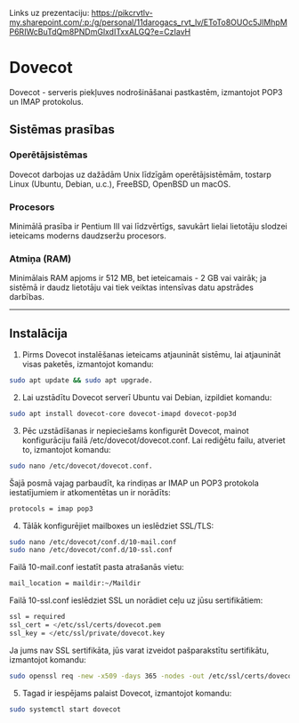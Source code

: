 Links uz prezentaciju:
https://pikcrvtlv-my.sharepoint.com/:p:/g/personal/11darogacs_rvt_lv/EToTo8OUOc5JlMhpMP6RIWcBuTdQm8PNDmGlxdITxxALGQ?e=CzIavH


# Dovecot
Dovecot - serveris piekļuves nodrošināšanai pastkastēm, izmantojot POP3 un IMAP protokolus.

## Sistēmas prasības

### Operētājsistēmas
Dovecot darbojas uz dažādām Unix līdzīgām operētājsistēmām, tostarp Linux (Ubuntu, Debian, u.c.), FreeBSD, OpenBSD un macOS.

### Procesors
Minimālā prasība ir Pentium III vai līdzvērtīgs, savukārt lielai lietotāju slodzei ieteicams moderns daudzseržu procesors.

### Atmiņa (RAM)
Minimālais RAM apjoms ir 512 MB, bet ieteicamais - 2 GB vai vairāk; ja sistēmā ir daudz lietotāju vai tiek veiktas intensīvas datu apstrādes darbības.

---

## Instalācija

1. Pirms Dovecot instalēšanas ieteicams atjaunināt sistēmu, lai atjaunināt visas paketēs, izmantojot komandu:
```bash
sudo apt update && sudo apt upgrade.
```

2. Lai uzstādītu Dovecot serverī Ubuntu vai Debian, izpildiet komandu:
```bash
sudo apt install dovecot-core dovecot-imapd dovecot-pop3d
```

3. Pēc uzstādīšanas ir nepieciešams konfigurēt Dovecot, mainot konfigurāciju failā /etc/dovecot/dovecot.conf.
Lai rediģētu failu, atveriet to, izmantojot komandu:
```bash
sudo nano /etc/dovecot/dovecot.conf.
```
Šajā posmā vajag parbaudīt, ka rindiņas ar IMAP un POP3 protokola iestatījumiem ir atkomentētas un ir norādīts: 
```bash
protocols = imap pop3
```

4. Tālāk konfigurējiet mailboxes un ieslēdziet SSL/TLS:
```bash
sudo nano /etc/dovecot/conf.d/10-mail.conf
sudo nano /etc/dovecot/conf.d/10-ssl.conf
```

Failā 10-mail.conf iestatīt pasta atrašanās vietu:
```bash
mail_location = maildir:~/Maildir
```

Failā 10-ssl.conf ieslēdziet SSL un norādiet ceļu uz jūsu sertifikātiem:
```bash
ssl = required
ssl_cert = </etc/ssl/certs/dovecot.pem
ssl_key = </etc/ssl/private/dovecot.key
```

Ja jums nav SSL sertifikāta, jūs varat izveidot pašparakstītu sertifikātu, izmantojot komandu:
```bash
sudo openssl req -new -x509 -days 365 -nodes -out /etc/ssl/certs/dovecot.pem -keyout /etc/ssl/private/dovecot.key
```

5. Tagad ir iespējams palaist Dovecot, izmantojot komandu:
```bash
sudo systemctl start dovecot
```











